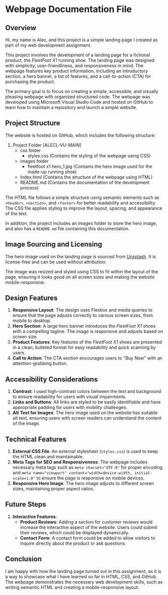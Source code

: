 # Webpage Documentation File

## Overview

Hi, my name is Alec, and this project is a simple landing page I created as part of my web development assignment.

This project involves the development of a landing page for a fictional product, the *FleetFoot X1* running shoe. The landing page was designed with simplicity, user-friendliness, and responsiveness in mind. The webpage features key product information, including an introductory section, a hero banner, a list of features, and a call-to-action (CTA) for purchasing the product.

The primary goal is to focus on creating a simple, accessible, and visually pleasing webpage with organized structured code. The webpage was developed using Microsoft Visual Studio Code and hosted on GitHub to learn how to maintain a repository and launch a simple website.

## Project Structure

The website is hosted on GitHub, which includes the following structure:

1. Project Folder [ALECL-VU-MAIN]
    - css folder
        - styles.css (Contains the styling of the webpage using CSS)
    - images folder
        - fleetfoot x1 hero_1.jpg (Contains the hero image used for the made-up running shoe)
    - index.html (Contains the structure of the webpage using HTML)
    - README.md (Contains the documentation of the development process)


The HTML file follows a simple structure using semantic elements such as `<header>`, `<section>`, and `<footer>` for better readability and accessibility. The CSS file applies styling to improve the layout, spacing, and appearance of the text.

In addition, the project includes an images folder to store the hero image, and also has a `README.md` file containing this documentation.

## Image Sourcing and Licensing

The hero image used on the landing page is sourced from [Unsplash](https://unsplash.com/). It is license-free and can be used without attribution.

The image was resized and styled using CSS to fit within the layout of the page, ensuring it looks good on all screen sizes and making the website mobile-responsive.

## Design Features

1. **Responsive Layout**: The design uses Flexbox and media queries to ensure that the page adjusts correctly to various screen sizes, from mobile to desktop.
2. **Hero Section**: A large hero banner introduces the *FleetFoot X1* shoes with a compelling tagline. The image is responsive and adjusts based on screen size.
3. **Product Features**: Key features of the *FleetFoot X1* shoes are presented in a clean, bulleted format for easy readability and quick scanning by users.
4. **Call to Action**: The CTA section encourages users to "Buy Now" with an attention-grabbing button.

## Accessibility Considerations

1. **Contrast**: I used high-contrast colors between the text and background to ensure readability for users with visual impairments.
2. **Links and Buttons**: All links are styled to be easily identifiable and have appropriate padding for users with mobility challenges.
3. **Alt Text for Images**: The hero image used on the website has suitable alt text, ensuring users with screen readers can understand the content of the image.

## Technical Features

1. **External CSS File**: An external stylesheet (`styles.css`) is used to keep the HTML clean and maintainable.
2. **Meta Tags for SEO and Responsiveness**: The webpage includes necessary meta tags such as `meta charset="UTF-8"` for proper encoding and `meta name="viewport" content="width=device-width, initial-scale=1.0"` to ensure the page is responsive on mobile devices.
3. **Responsive Hero Image**: The hero image adjusts to different screen sizes, maintaining proper aspect ratios.

## Future Steps

1. **Interactive Features**:
   - **Product Reviews**: Adding a section for customer reviews would increase the interactive aspect of the website. Users could submit their reviews, which could be displayed dynamically.
   - **Contact Form**: A contact form could be added to allow visitors to inquire directly about the product or ask questions.

## Conclusion

I am happy with how the landing page turned out in this assignment, as it is a way to showcase what I have learned so far in HTML, CSS, and GitHub. The webpage demonstrates the necessary web development skills, such as writing semantic HTML and creating a mobile-responsive layout.



